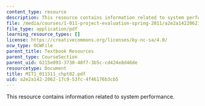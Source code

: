 ```yaml
---
content_type: resource
description: This resource contains information related to system performance.
file: /media/courses/1-011-project-evaluation-spring-2011/a2e2a142206217c953fc4f46176b3cb5_MIT1_011S11_chpt02.pdf
file_type: application/pdf
learning_resource_types: []
license: https://creativecommons.org/licenses/by-nc-sa/4.0/
ocw_type: OCWFile
parent_title: Textbook Resources
parent_type: CourseSection
parent_uid: 6215e093-3730-40f7-3b5c-cd424e8d46de
resourcetype: Document
title: MIT1_011S11_chpt02.pdf
uid: a2e2a142-2062-17c9-53fc-4f46176b3cb5
---
```

This resource contains information related to system performance.